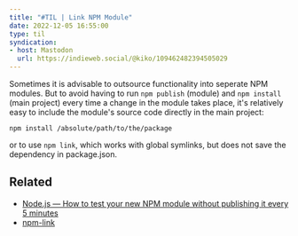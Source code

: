 ```yaml
---
title: "#TIL | Link NPM Module"
date: 2022-12-05 16:55:00
type: til
syndication: 
- host: Mastodon
  url: https://indieweb.social/@kiko/109462482394505029
---
```


Sometimes it is advisable to outsource functionality into seperate NPM modules. But to avoid having to run ``npm publish`` (module) and ``npm install`` (main project) every time a change in the module takes place, it's relatively easy to include the module's source code directly in the main project:

``npm install /absolute/path/to/the/package``

or to use ``npm link``, which works with global symlinks, but does not save the dependency in package.json.

<!-- more -->

## Related

- [Node.js — How to test your new NPM module without publishing it every 5 minutes](https://medium.com/@oresoftware/node-js-how-to-test-your-new-npm-module-without-publishing-it-every-5-minutes-3b6f8e0491dd)
- [npm-link](https://docs.npmjs.com/cli/v9/commands/npm-link)
